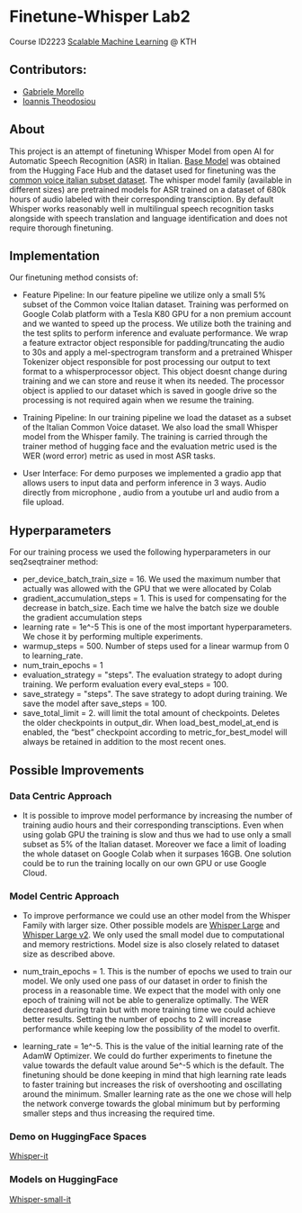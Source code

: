 # Finetune-Whisper Lab2

Course ID2223 [Scalable Machine Learning](https://id2223kth.github.io/) @ KTH 

## Contributors: 

- [Gabriele Morello](https://github.com/GGmorello)
- [Ioannis Theodosiou](https://github.com/GiannisTheo)

## About

This project is an attempt of finetuning Whisper Model from open AI for Automatic Speech Recognition (ASR) in Italian. [Base Model](https://huggingface.co/openai/whisper-small) was obtained from the Hugging Face Hub and the dataset used for finetuning was the [common voice italian subset dataset](https://huggingface.co/datasets/mozilla-foundation/common_voice_11_0/viewer/it). The whisper model family (available in different sizes) are pretrained models for ASR trained on a dataset of 680k hours of audio labeled with their corresponding transciption. By default Whisper works reasonably well in multilingual speech recognition tasks alongside with speech translation and language identification and does not require thorough finetuning.

## Implementation

Our finetuning method consists of:

- Feature Pipeline: In our feature pipeline we utilize only a small 5% subset of the Common voice Italian dataset. Training was performed on Google Colab platform with a Tesla K80 GPU for a non premium account and we wanted to speed up the process. We utilize both the training and the test splits to perform inference and evaluate performance. We wrap a feature extractor object responsible for padding/truncating the audio to 30s and apply a mel-spectrogram transform and a pretrained Whisper Tokenizer object responsible for post processing our output to text format to a whisperprocessor object. This object doesnt change during training and we can store and reuse it when its needed. The processor object is applied to our dataset which is saved in google drive so the processing is not required again when we resume the training. 

- Training Pipeline: In our training pipeline we load the dataset as a subset of the Italian Common Voice dataset. We also load the small Whisper model from the Whisper family. The training is carried through the trainer method of hugging face and the evaluation metric used is the WER (word error) metric as used in most ASR tasks. 

- User Interface: For demo purposes we implemented a gradio app that allows users to input data and perform inference in 3 ways. Audio directly from microphone , audio from a youtube url and audio from a file upload.


## Hyperparameters
For our training process we used the following hyperparameters in our seq2seqtrainer method:
- per_device_batch_train_size = 16. We used the maximum number that actually was allowed with the GPU that we were allocated by Colab
- gradient_accumulation_steps = 1. This is used for compensating for the decrease in batch_size. Each time we halve the batch size we double the gradient accumulation steps
- learning rate = 1e^-5 This is one of the most important hyperparameters. We chose it by performing multiple experiments.
- warmup_steps = 500. Number of steps used for a linear warmup from 0 to learning_rate.
- num_train_epochs = 1
- evaluation_strategy = "steps".  The evaluation strategy to adopt during training. We perform evaluation every eval_steps =  100. 
- save_strategy = "steps". The save strategy to adopt during training. We save the model after save_steps = 100.
- save_total_limit = 2. will limit the total amount of checkpoints. Deletes the older checkpoints in output_dir. When load_best_model_at_end is enabled, the “best” checkpoint according to metric_for_best_model will always be retained in addition to the most recent ones. 


## Possible Improvements

### Data Centric Approach
- It is possible to improve model performance by increasing the number of training audio hours and their corresponding transciptions. Even when using golab GPU the training is slow and thus we had to use only a small subset as 5% of the Italian dataset. Moreover we face a limit of loading the whole dataset on Google Colab when it surpases 16GB. One solution could be to run the training locally on our own GPU or use Google Cloud.

### Model Centric Approach
- To improve performance we could use an other model from the Whisper Family with larger size. Other possible models are [Whisper Large](https://huggingface.co/openai/whisper-large) and [Whisper Large v2](https://huggingface.co/openai/whisper-large-v2). We only used the small model due to computational and memory restrictions. Model size is also closely related to dataset size as described above. 

- num_train_epochs = 1. This is the number of epochs we used to train our model. We only used one pass of our dataset in order to finish the process in a reasonable time.  We expect that the model with only one epoch of training will not be able to generalize optimally. The WER decreased during train but with more training time we could achieve better results. Setting the number of epochs to 2 will increase performance while keeping low the possibility of the model to overfit.  
- learning_rate = 1e^-5. This is the value of the initial learning rate of the AdamW Optimizer. We could do further experiments to finetune the value towards the default value around 5e^-5 which is the default. The finetuning should be done keeping in mind that high learning rate leads to faster training but increases the risk of overshooting and oscillating around the minimum. Smaller learning rate as the one we chose will help the network converge towards the global minimum but by performing smaller steps and thus increasing the required time.


### Demo on HuggingFace Spaces
[Whisper-it](https://huggingface.co/spaces/gianTheo/Whisper-IT-small)

### Models on HuggingFace

[Whisper-small-it](https://huggingface.co/GGmorello/whisper-small-it)
